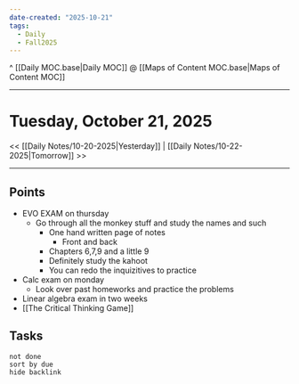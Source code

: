 ```yaml
---
date-created: "2025-10-21"
tags:
  - Daily
  - Fall2025
---
```

^ [[Daily MOC.base|Daily MOC]]
@ [[Maps of Content MOC.base|Maps of Content MOC]]

---
# Tuesday, October 21, 2025
<< [[Daily Notes/10-20-2025|Yesterday]] | [[Daily Notes/10-22-2025|Tomorrow]] >>

---
## Points
- EVO EXAM on thursday
	- Go through all the monkey stuff and study the names and such
		- One hand written page of notes
			- Front and back
		- Chapters 6,7,9 and a little 9
		- Definitely study the kahoot
		- You can redo the inquizitives to practice 
- Calc exam on monday
	- Look over past homeworks and practice the problems
- Linear algebra exam in two weeks
- [[The Critical Thinking Game]]

## Tasks
```tasks
not done
sort by due
hide backlink
```
